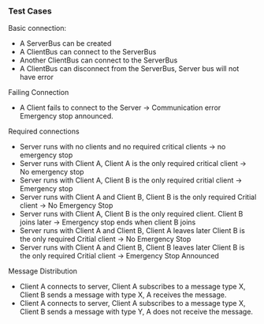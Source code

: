 ### Test Cases

Basic connection:
- A ServerBus can be created
- A ClientBus can connect to the ServerBus
- Another ClientBus can connect to the ServerBus
- A ClientBus can disconnect from the ServerBus, Server bus will not have error

Failing Connection
- A Client fails to connect to the Server -> Communication error Emergency stop announced. 

Required connections
- Server runs with no clients and no required critical clients -> no emergency stop
- Server runs with Client A, Client A is the only required critical client -> No emergency stop
- Server runs with Client A, Client B is the only required critial client -> Emergency stop
- Server runs with Client A and Client B, Client B is the only required Critial client -> No Emergency Stop
- Server runs with Client A, Client B is the only required client. Client B joins later -> Emergency stop ends when client B joins
- Server runs with Client A and Client B, Client A leaves later Client B is the only required Critial client -> No Emergency Stop
- Server runs with Client A and Client B, Client B leaves later Client B is the only required Critial client -> Emergency Stop Announced

Message Distribution
- Client A connects to server, Client A subscribes to a message type X, Client B sends a message with type X, A receives the message. 
- Client A connects to server, Client A subscribes to a message type X, Client B sends a message with type Y, A does not receive the message.
